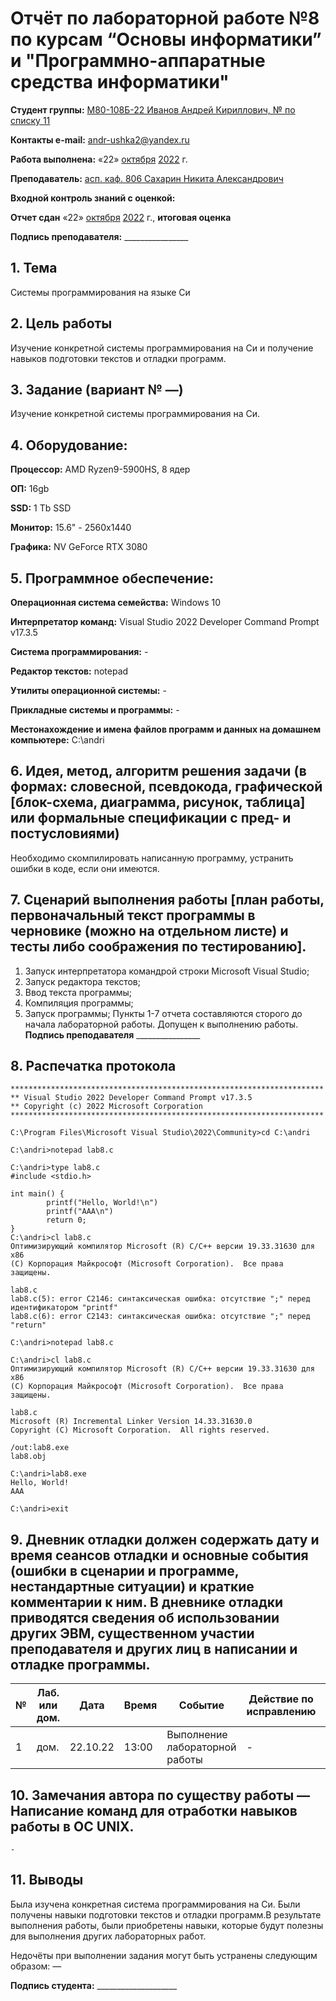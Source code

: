 # Отчёт по лабораторной работе №8 по курсам “Основы информатики” и "Программно-аппаратные средства информатики"

<b>Студент группы:</b> <ins>М80-108Б-22 Иванов Андрей Кириллович, № по списку 11</ins> 

<b>Контакты e-mail:</b> <ins>andr-ushka2@yandex.ru</ins>

<b>Работа выполнена:</b> «22» <ins>октября</ins> <ins>2022</ins> г.

<b>Преподаватель:</b> <ins>асп. каф. 806 Сахарин Никита Александрович</ins>

<b>Входной контроль знаний с оценкой:</b> <ins> </ins>

<b>Отчет сдан</b> «22» <ins>октября</ins> <ins>2022</ins> г., <b>итоговая оценка</b> <ins> </ins>

<b>Подпись преподавателя:</b> ________________

## 1. Тема
Системы программирования на языке Си
## 2. Цель работы
Изучение конкретной системы программирования на Си и получение навыков подготовки текстов и отладки программ.
## 3. Задание (вариант № —)
Изучение конкретной системы программирования на Си.
## 4. Оборудование:
<b>Процессор:</b> AMD Ryzen9-5900HS, 8 ядер

<b>ОП:</b> 16gb

<b>SSD:</b> 1 Tb SSD

<b>Монитор:</b> 15.6" - 2560x1440

<b>Графика:</b> NV GeForce RTX 3080

## 5. Программное обеспечение:
<b>Операционная система семейства:</b> Windows 10

<b>Интерпретатор команд:</b> Visual Studio 2022 Developer Command Prompt v17.3.5

<b>Система программирования:</b> -

<b>Редактор текстов:</b> notepad

<b>Утилиты операционной системы:</b> -

<b>Прикладные системы и программы:</b> -

<b>Местонахождение и имена файлов программ и данных на домашнем компьютере:</b> C:\andri

## 6. Идея, метод, алгоритм решения задачи (в формах: словесной, псевдокода, графической [блок-схема, диаграмма, рисунок, таблица] или формальные спецификации с пред- и постусловиями)
Необходимо скомпилировать написанную программу, устранить ошибки в коде, если они имеются.
## 7. Сценарий выполнения работы [план работы, первоначальный текст программы в черновике (можно на отдельном листе) и тесты либо соображения по тестированию]. 
1. Запуск интерпретатора командрой строки Microsoft Visual Studio;
2. Запуск редактора текстов;
3. Ввод текста программы;
4. Компиляция программы;
5. Запуск программы;
Пункты 1-7 отчета составляются сторого до начала лабораторной работы.
Допущен к выполнению работы.  
<b>Подпись преподавателя</b> ________________
## 8. Распечатка протокола 
```
**********************************************************************
** Visual Studio 2022 Developer Command Prompt v17.3.5
** Copyright (c) 2022 Microsoft Corporation
**********************************************************************

C:\Program Files\Microsoft Visual Studio\2022\Community>cd C:\andri

C:\andri>notepad lab8.c

C:\andri>type lab8.c
#include <stdio.h>

int main() {
        printf("Hello, World!\n")
        printf("AAA\n")
        return 0;
}
C:\andri>cl lab8.c
Оптимизирующий компилятор Microsoft (R) C/C++ версии 19.33.31630 для x86
(C) Корпорация Майкрософт (Microsoft Corporation).  Все права защищены.

lab8.c
lab8.c(5): error C2146: синтаксическая ошибка: отсутствие ";" перед идентификатором "printf"
lab8.c(6): error C2143: синтаксическая ошибка: отсутствие ";" перед "return"

C:\andri>notepad lab8.c

C:\andri>cl lab8.c
Оптимизирующий компилятор Microsoft (R) C/C++ версии 19.33.31630 для x86
(C) Корпорация Майкрософт (Microsoft Corporation).  Все права защищены.

lab8.c
Microsoft (R) Incremental Linker Version 14.33.31630.0
Copyright (C) Microsoft Corporation.  All rights reserved.

/out:lab8.exe
lab8.obj

C:\andri>lab8.exe
Hello, World!
AAA

C:\andri>exit
```
## 9. Дневник отладки должен содержать дату и время сеансов отладки и основные события (ошибки в сценарии и программе, нестандартные ситуации) и краткие комментарии к ним. В дневнике отладки приводятся сведения об использовании других ЭВМ, существенном участии преподавателя и других лиц в написании и отладке программы.

| № |  Лаб. или дом. | Дата | Время | Событие | Действие по исправлению | Примечание |
| ------ | ------ | ------ | ------ | ------ | ------ | ------ |
| 1 | дом. | 22.10.22 | 13:00 | Выполнение лабораторной работы | - | - |
## 10. Замечания автора по существу работы — Написание команд для отработки навыков работы в ОС UNIX.
```
-
```
## 11. Выводы
Была изучена конкретная система программирования на Си. Были получены навыки подготовки текстов и отладки программ.В результате выполнения работы, были приобретены навыки, которые будут полезны для выполнения других лабораторных работ.

Недочёты при выполнении задания могут быть устранены следующим образом: —

<b>Подпись студента:</b> ____________________
